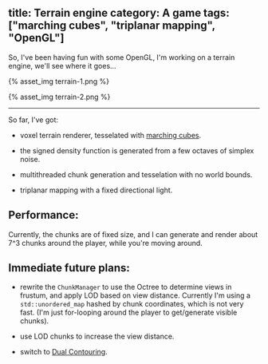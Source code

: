 title: Terrain engine
category: A game
tags: ["marching cubes", "triplanar mapping", "OpenGL"]
---

So, I've been having fun with some OpenGL, I'm working on a terrain engine, we'll see where it goes...

{% asset_img terrain-1.png %}

{% asset_img terrain-2.png %}

* * * 

So far, I've got:

- voxel terrain renderer, tesselated with [marching cubes](https://en.wikipedia.org/wiki/Marching_cubes). 

- the signed density function is generated from a few octaves of simplex noise.

- multithreaded chunk generation and tesselation with no world bounds.

- triplanar mapping with a fixed directional light.


## Performance: 

Currently, the chunks are of fixed size, and I can generate and render about 7^3 chunks around the player, while you're moving around.

## Immediate future plans:

 - rewrite the `ChunkManager` to use the Octree to determine views in frustum, and apply LOD based on view distance. Currently I'm using a `std::unordered_map` hashed by chunk coordinates, which is not very fast. (I'm just for-looping around the player to get/generate visible chunks).

 - use LOD chunks to increase the view distance.

 - switch to [Dual Contouring](http://www.cs.rice.edu/~jwarren/papers/techreport02408.pdf).